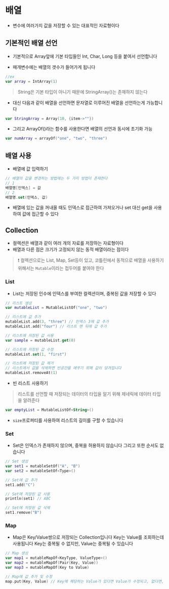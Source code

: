 # 배열

* 변수에 여러가지 값을 저장할 수 있는 대표적인 자료형이다

## 기본적인 배열 선언

* 기본적으로 Array앞에 기본 타입들인 Int, Char, Long 등을 붙여서 선언합니다

* 매개변수에는 배열의 갯수가 들어가게 됩니다

```Kotlin
//ex
var array = IntArray(1)
```
> String은 기본 타입이 아니기 때문에 StringArray()는 존재하지 않는다

* 대신 다음과 같이 배열을 선언하면 문자열로 이루어진 배열을 선언하는게 가능합니다
```Kotlin
var StringArray = Array(10, {item->""})
```

* 그리고 ArrayOf()라는 함수를 사용한다면 배열의 선언과 동시에 초기화 가능
```Kotlin
var numArray = arrayOf("one", "two", "three")
```

## 배열 사용

* 배열에 값 입력하기 
```Kotlin
// 배열의 값을 변경하는 방법에는 두 가지 방법이 존재한다
// 1
배열명[인덱스] = 값
// 2
배열명.set(인덱스, 값)
```

* 배열에 있는 값을 꺼내올 때도 인덱스로 접근하여 가져오거나 set 대신 get을 사용하여 값에 접근할 수 있다

## Collection

* 컬렉션은 배열과 같이 여러 개의 자료를 저장하는 자료형이다
* 배열과 다른 점은 크기가 고정되지 않는 동적 배열이라는 점이다
> ❗️ 컬렉션으로는 List, Map, Set등이 있고, 코틀린에서 동적으로 배열을 사용하기 위해서는 ```Mutable```이라는 접두어를 붙여야 한다

### List
* List는 저장된 인수에 인덱스를 부여한 컬렉션이며, 중복된 값을 저장할 수 있다

```Kotlin
// 리스트 생성
var mutableList = MutableListOf("one", "two")

// 리스트에 값 추가
mutableList.add(3, "three") // 인덱스 3에 값 추가
mutableList.add("four") // 리스트 맨 뒤에 값 추가

// 리스트에 저장된 값 사용
var sample = mutableList.get(0)

// 리스트에 저장된 값 수정
mutableList.set(1, "first")

// 리스트에 저장된 값 제거
// 리스트에서 값을 삭제하면 빈공간을 메꾸기 위해 값이 당겨집니다
mutableList.removeAt(1)
```

* 빈 리스트 사용하기
> 리스트를 선언할 때 저장되는 데이터의 타입을 알기 위해 제네릭에 데이터 타입을 알려준다
```Kotlin
var emptyList = MutableListOf<String>()
```

* ```size```프로퍼티를 사용하여 리스트의 길이를 구할 수 있습니다

### Set
* Set은 인덱스가 존재하지 않으며, 중복을 허용하지 않습니다 그리고 또한 순서도 없습니다
```Kotlin
// Set 생성
var set1 = mutableSetOf("A", "B")
var set2 = mutableSetOf<Type>()

// Set에 값 추가
set1.add("C")

// Set에 저장된 값 사용
println(set1) // ABC

// Set에 저장된 값 삭제
set1.remove("B")
```

### Map
* Map은 Key/Value쌍으로 저장되는 Collection입니다 Key는 Value를 조회하는데  사용됩니다 Key는 중복될 수 없지만, Value는 중복될 수 있습니다

```Kotlin
// Map 생성
var map1 = mutableMapOf<KeyType, ValueType>()
var map2 = mutableMapOf(Pair(Key, Value))
var map3 = mutableMapOf(Key to Value)

// Map에 값 추가 및 수정
map.put(Key, Value) // Key에 해당하는 Value가 있다면 Value가 수정되고, 없다면, 새로운 Key/Value값이 생성됩니다

```